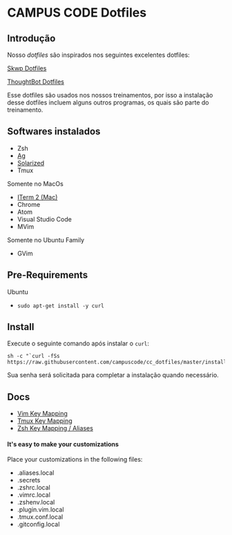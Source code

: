 CAMPUS CODE Dotfiles
====================

## Introdução

Nosso _dotfiles_ são inspirados nos seguintes excelentes dotfiles:

[Skwp Dotfiles](http://github.com/skwp/dotfiles)

[ThoughtBot Dotfiles](http://github.com/thoughtbot/dotfiles)

Esse dotfiles são usados nos nossos treinamentos, por isso a instalação desse
dotfiles incluem alguns outros programas, os quais são parte do treinamento.

## Softwares instalados

* Zsh
* [Ag](https://github.com/ggreer/the_silver_searcher)
* [Solarized](http://ethanschoonover.com/solarized)
* Tmux

Somente no MacOs

* [ITerm 2 (Mac)](https://www.iterm2.com/index.html)
* Chrome
* Atom
* Visual Studio Code
* MVim

Somente no Ubuntu Family

* GVim

## Pre-Requirements

Ubuntu

- `sudo apt-get install -y curl`

## Install

Execute o seguinte comando após instalar o `curl`:

```
sh -c "`curl -fSs https://raw.githubusercontent.com/campuscode/cc_dotfiles/master/install.sh`"
```

Sua senha será solicitada para completar a instalação quando necessário.

## Docs

- [Vim Key Mapping](docs/Vim.md)
- [Tmux Key Mapping](docs/Tmux.md)
- [Zsh Key Mapping / Aliases](docs/Zsh.md)

#### It's easy to make your customizations

Place your customizations in the following files:

* .aliases.local
* .secrets
* .zshrc.local
* .vimrc.local
* .zshenv.local
* .plugin.vim.local
* .tmux.conf.local
* .gitconfig.local
